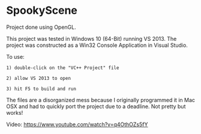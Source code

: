# SpookyScene
Project done using OpenGL.

This project was tested in Windows 10 (64-Bit) running VS 2013.
The project was constructed as a Win32 Console Application in Visual Studio.

To use:

	1) double-click on the "VC++ Project" file
	
	2) allow VS 2013 to open
	
	3) hit F5 to build and run
  
The files are a disorganized mess because I originally programmed it in Mac OSX and had to quickly port the project due to a deadline. Not pretty but works!

Video: https://www.youtube.com/watch?v=q4OthOZs5fY
